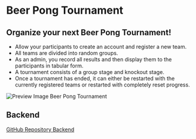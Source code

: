 # Beer Pong Tournament

## Organize your next Beer Pong Tournament!

-   Allow your participants to create an account and register a new team.
-   All teams are divided into random groups.
-   As an admin, you record all results and then display them to the participants in tabular form.
-   A tournament consists of a group stage and knockout stage.
-   Once a tournament has ended, it can either be restarted with the currently registered teams or restarted with completely reset progress.

![Preview Image Beer Pong Tournament](https://github.com/user-attachments/assets/5b26a388-8093-4c50-a838-e2ca269d211e)

## Backend 

[GitHub Repository Backend](https://github.com/StackOverflowIsBetterThanAnyAI/beer-pong-tournament-backend)
